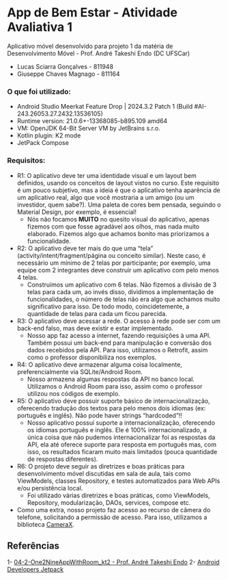 # App de Bem Estar - Atividade Avaliativa 1
Aplicativo móvel desenvolvido para projeto 1 da matéria de Desenvolvimento Móvel - Prof. André Takeshi Endo (DC UFSCar)

- Lucas Sciarra Gonçalves - 811948
- Giuseppe Chaves Magnago - 811164

### O que foi utilizado:
- Android Studio Meerkat Feature Drop | 2024.3.2 Patch 1 (Build #AI-243.26053.27.2432.13536105)
- Runtime version: 21.0.6+-13368085-b895.109 amd64
- VM: OpenJDK 64-Bit Server VM by JetBrains s.r.o.
- Kotlin plugin: K2 mode
- JetPack Compose

### Requisitos:
  - R1: O aplicativo deve ter uma identidade visual e um layout bem definidos, usando os conceitos de layout vistos no curso. Este requisito é um pouco subjetivo, mas a ideia é que o aplicativo tenha aparência de um aplicativo real, algo que você mostraria a um amigo (ou um investidor, quem sabe?). Uma paleta de cores bem pensada, seguindo o Material Design, por exemplo, é essencial!
      - Nós não focamos **MUITO** no quesito visual do aplicativo, apenas fizemos com que fosse agradável aos olhos, mas nada muito elaborado. Fizemos algo que achamos bonito mas priorizamos a funcionalidade.
  - R2: O aplicativo deve ter mais do que uma “tela” (activity/intent/fragment/página ou conceito similar). Neste caso, é necessário um mínimo de 2 telas por participante; por exemplo, uma equipe com 2 integrantes deve construir um aplicativo com pelo menos 4 telas.
      - Construímos um aplicativo com 6 telas. Não fizemos a divisão de 3 telas para cada um, ao invés disso, dividimos a implementação de funcionalidades, o número de telas não era algo que achamos muito significativo para isso. De todo modo, coincidetemente, a quantidade de telas para cada um ficou parecida.
  - R3: O aplicativo deve acessar a rede. O acesso à rede pode ser com um back-end falso, mas deve existir e estar implementado.
      - Nosso app faz acesso a internet, fazendo requisições à uma API. Também possui um back-end para manipulação e conversão dos dados recebidos pela API. Para isso, utilizamos o Retrofit, assim como o professor disponibiliza nos exemplos.
  - R4: O aplicativo deve armazenar alguma coisa localmente, preferencialmente via SQLite/Android Room.
      - Nosso armazena algumas respostas da API no banco local. Utilizamos o Android Room para isso, assim como o professor utilizou nos códigos de exemplo.
  - R5: O aplicativo deve possuir suporte básico de internacionalização, oferecendo tradução dos textos para pelo menos dois idiomas (ex: português e inglês). Não pode haver strings “hardcoded”!!
      - Nosso aplicativo possui suporte a internacionalização, oferecendo os idiomas português e inglês. Ele é 100% internacionalizado, a única coisa que não pudemos internacionalizar foi as respostas da API, ela até oferece suporte para resposta em português mas, com isso, os resultados ficaram muito mais limitados (pouca quantidade de respostas diferentes).
  - R6: O projeto deve seguir as diretrizes e boas práticas para desenvolvimento móvel discutidas em sala de aula, tais como ViewModels, classes Repository, e testes automatizados para Web APIs e/ou persistência local.
      - Foi utilizado várias diretrizes e boas práticas, como ViewModels, Repository, modularização, DAOs, services, compose etc.
  - Como uma extra, nosso projeto faz acesso ao recurso de câmera do telefone, solicitando a permissão de acesso. Para isso, utilizamos a biblioteca [CameraX](https://developer.android.com/jetpack/androidx/releases/camera?hl=pt_br).
## Referências
1- [04-2-One2NineAppWithRoom_kt2 - Prof. André Takeshi Endo](https://github.com/andreendo/mobapps-course/tree/master/04-2-One2NineAppWithRoom_kt2)
2- [Android Developers Jetpack](https://developer.android.com/jetpack?hl=pt-br)
